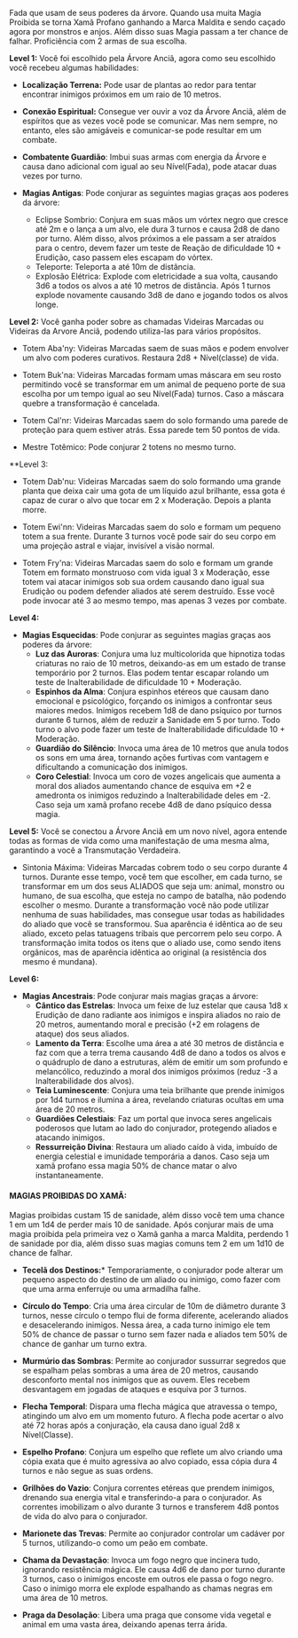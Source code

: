 Fada que usam de seus poderes da árvore. Quando usa muita Magia Proibida se torna Xamã Profano ganhando a Marca Maldita e sendo caçado agora por monstros e anjos. Além disso suas Magia passam a ter chance de falhar. Proficiência com 2 armas de sua escolha. 

**Level 1:** Você foi escolhido pela Árvore Anciã, agora como seu escolhido você recebeu algumas habilidades:
- **Localização Terrena:** Pode usar de plantas ao redor para tentar encontrar inimigos próximos em um raio de 10 metros.
	
- **Conexão Espiritual:** Consegue ver ouvir a voz da Árvore Anciã, além de espíritos que as vezes você pode se comunicar. Mas nem sempre, no entanto, eles são amigáveis e comunicar-se pode resultar em um combate.
	
- **Combatente Guardião**: Imbui suas armas com energia da Árvore e causa dano adicional com igual ao seu Nível(Fada), pode atacar duas vezes por turno.
	
- **Magias Antigas**: Pode conjurar as seguintes magias graças aos poderes da árvore:
	- Eclipse Sombrio: Conjura em suas mãos um vórtex negro que cresce até 2m e o lança a um alvo, ele dura 3 turnos e causa 2d8 de dano por turno. Além disso, alvos próximos a ele passam a ser atraídos para o centro, devem fazer um teste de Reação de dificuldade 10 + Erudição, caso passem eles escapam do vórtex.
	- Teleporte: Teleporta a até 10m de distância.
	- Explosão Elétrica: Explode com eletricidade a sua volta, causando 3d6 a todos os alvos a até 10 metros de distância. Após 1 turnos explode novamente causando 3d8 de dano e jogando todos os alvos longe.


**Level 2:**  Você ganha poder sobre as chamadas Videiras Marcadas ou Videiras da Arvore Anciã, podendo utiliza-las para vários propósitos.
- Totem Aba'ny: Videiras Marcadas saem de suas mãos e podem envolver um alvo com poderes curativos. Restaura 2d8 + Nível(classe) de vida.
	
- Totem Buk'na: Videiras Marcadas formam umas máscara em seu rosto permitindo você se transformar em um animal de pequeno porte de sua escolha por um tempo igual ao seu Nível(Fada) turnos. Caso a máscara quebre a transformação é cancelada.
	
- Totem Cal'nr: Videiras Marcadas saem do solo formando uma parede de proteção para quem estiver atrás. Essa parede tem 50 pontos de vida.
	
- Mestre Totêmico: Pode conjurar 2 totens no mesmo turno.

**Level 3:
- Totem Dab'nu: Videiras Marcadas saem do solo formando uma grande planta que deixa cair uma gota de um líquido azul brilhante, essa gota é capaz de curar o alvo que tocar em 2 x Moderação. Depois a planta morre.
	
- Totem Ewi'nn: Videiras Marcadas saem do solo e formam um pequeno totem a sua frente. Durante 3 turnos você pode sair do seu corpo em uma projeção astral e viajar, invisível a visão normal.
	
- Totem Fry'na: Videiras Marcadas saem do solo e formam um grande Totem em formato monstruoso com vida igual 3 x Moderação, esse totem vai atacar inimigos sob sua ordem causando dano igual sua Erudição ou podem defender aliados até serem destruído. Esse você pode invocar até 3 ao mesmo tempo, mas apenas 3 vezes por combate.
	

**Level 4:**
- **Magias Esquecidas**: Pode conjurar as seguintes magias graças aos poderes da árvore:
	- **Luz das Auroras**: Conjura uma luz multicolorida que hipnotiza todas criaturas no raio de 10 metros, deixando-as em um estado de transe temporário por 2 turnos. Elas podem tentar escapar rolando um teste de Inalterabilidade de dificuldade 10 + Moderação.
	- **Espinhos da Alma**: Conjura espinhos etéreos que causam dano emocional e psicológico, forçando os inimigos a confrontar seus maiores medos. Inimigos recebem 1d8 de dano psíquico por turnos durante 6 turnos, além de reduzir a Sanidade em 5 por turno. Todo turno o alvo pode fazer um teste de Inalterabilidade dificuldade 10 + Moderação.
	- **Guardião do Silêncio**: Invoca uma área de 10 metros que anula todos os sons em uma área, tornando ações furtivas com vantagem e dificultando a comunicação dos inimigos.
	- **Coro Celestial**: Invoca um coro de vozes angelicais que aumenta a moral dos aliados aumentando chance de esquiva em +2 e amedronta os inimigos reduzindo a Inalterabilidade deles em -2. Caso seja um xamã profano recebe 4d8 de dano psíquico dessa magia.

**Level 5:** Você se conectou a Árvore Anciã em um novo nível, agora entende todas as formas de vida como uma manifestação de uma mesma alma, garantindo a você a Transmutação Verdadeira.
- Sintonia Máxima: Videiras Marcadas cobrem todo o seu corpo durante 4 turnos. Durante esse tempo, você tem que escolher, em cada turno, se transformar em um dos seus ALIADOS que seja um: animal, monstro ou humano, de sua escolha, que esteja no campo de batalha, não podendo escolher o mesmo. Durante a transformação você não pode utilizar nenhuma de suas habilidades, mas consegue usar todas as habilidades do aliado que você se transformou. Sua aparência é idêntica ao de seu aliado, exceto pelas tatuagens tribais que percorrem pelo seu corpo. A transformação imita todos os itens que o aliado use, como sendo itens orgânicos, mas de aparência idêntica ao original (a resistência dos mesmo é mundana).

**Level 6:**
- **Magias Ancestrais**: Pode conjurar mais magias graças a árvore:
	- **Cântico das Estrelas**: Invoca um feixe de luz estelar que causa 1d8 x Erudição de dano radiante aos inimigos e inspira aliados no raio de 20 metros, aumentando moral e precisão (+2 em rolagens de ataque) dos seus aliados.
	- **Lamento da Terra**: Escolhe uma área a até 30 metros de distância e faz com que a terra trema causando 4d8 de dano a todos os alvos e o quádruplo de dano a estruturas, além de emitir um som profundo e melancólico, reduzindo a moral dos inimigos próximos (reduz -3 a Inalterabilidade dos alvos).
	- **Teia Luminescente**: Conjura uma teia brilhante que prende inimigos por 1d4 turnos e ilumina a área, revelando criaturas ocultas em uma área de 20 metros.
	- **Guardiões Celestiais**: Faz um portal que invoca seres angelicais poderosos que lutam ao lado do conjurador, protegendo aliados e atacando inimigos.
	- **Ressurreição Divina**: Restaura um aliado caído à vida, imbuído de energia celestial e imunidade temporária a danos. Caso seja um xamã profano essa magia 50% de chance matar o alvo instantaneamente.


#### MAGIAS PROIBIDAS DO XAMÃ: 
Magias proibidas custam 15 de sanidade, além disso você tem uma chance 1 em um 1d4 de perder mais 10 de sanidade. Após conjurar mais de uma magia proibida pela primeira vez o Xamã ganha a marca Maldita, perdendo 1 de sanidade por dia, além disso suas magias comuns tem 2 em um 1d10 de chance de falhar.
- **Tecelã dos Destinos:*** Temporariamente, o conjurador pode alterar um pequeno aspecto do destino de um aliado ou inimigo, como fazer com que uma arma enferruje ou uma armadilha falhe.
	
- **Círculo do Tempo**: Cria uma área circular de 10m de diâmetro durante 3 turnos, nesse círculo o tempo flui de forma diferente, acelerando aliados e desacelerando inimigos. Nessa área, a cada turno inimigo ele tem 50% de chance de passar o turno sem fazer nada e aliados tem 50% de chance de ganhar um turno extra.
	
- **Murmúrio das Sombras**: Permite ao conjurador sussurrar segredos que se espalham pelas sombras a uma área de 20 metros, causando desconforto mental nos inimigos que as ouvem. Eles recebem desvantagem em jogadas de ataques e esquiva por 3 turnos.
	
- **Flecha Temporal**: Dispara uma flecha mágica que atravessa o tempo, atingindo um alvo em um momento futuro. A flecha pode acertar o alvo até 72 horas após a conjuração, ela causa dano igual 2d8 x Nível(Classe).
	
- **Espelho Profano**: Conjura um espelho que reflete um alvo criando uma cópia exata que é muito agressiva ao alvo copiado, essa cópia dura 4 turnos e não segue as suas ordens.
	
- **Grilhões do Vazio**: Conjura correntes etéreas que prendem inimigos, drenando sua energia vital e transferindo-a para o conjurador. As correntes imobilizam o alvo durante 3 turnos e transferem 4d8 pontos de vida do alvo para o conjurador.
	
- **Marionete das Trevas**: Permite ao conjurador controlar um cadáver por 5 turnos, utilizando-o como um peão em combate.
	
- **Chama da Devastação**: Invoca um fogo negro que incinera tudo, ignorando resistência mágica. Ele causa 4d6 de dano por turno durante 3 turnos, caso o inimigos encoste em outros ele passa o fogo negro. Caso o inimigo morra ele explode espalhando as chamas negras em uma área de 10 metros.
	
- **Praga da Desolação**: Libera uma praga que consome vida vegetal e animal em uma vasta área, deixando apenas terra árida.
